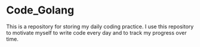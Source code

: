 # Code_Golang

This is a repository for storing my daily coding practice. I use this repository to motivate myself to write code every day and to track my progress over time.
